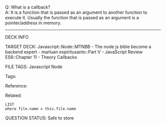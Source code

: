Q: What is a callback?  
A: It is a function that is passed as an argument to another function to execute it. Usually the function that is passed as an argument is a pointer/address in memory.


---

DECK INFO

TARGET DECK: Javascript::Node::MTNBB - The node js bible become a backend expert - marluan espiritusanto::Part V - JavaScript Review ES6::Chapter 11 - Theory Callbacks

FILE TAGS: Javascript Node

Tags:

Reference:

Related:

```dataview
LIST
where file.name = this.file.name
```

QUESTION STATUS: Safe to store